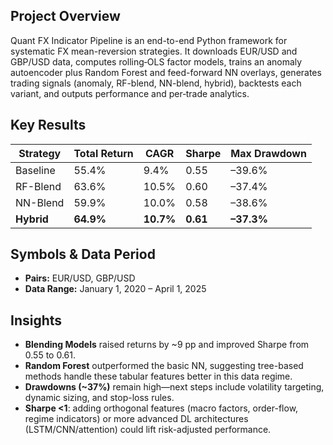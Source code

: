 ## Project Overview

Quant FX Indicator Pipeline is an end-to-end Python framework for systematic FX mean-reversion strategies. It downloads EUR/USD and GBP/USD data, computes rolling‐OLS factor models, trains an anomaly autoencoder plus Random Forest and feed-forward NN overlays, generates trading signals (anomaly, RF-blend, NN-blend, hybrid), backtests each variant, and outputs performance and per‐trade analytics.

## Key Results

| Strategy    | Total Return | CAGR  | Sharpe | Max Drawdown |
|-------------|--------------|-------|--------|--------------|
| Baseline    | 55.4%        | 9.4%  | 0.55   | –39.6%       |
| RF-Blend    | 63.6%        | 10.5% | 0.60   | –37.4%       |
| NN-Blend    | 59.9%        | 10.0% | 0.58   | –38.6%       |
| **Hybrid**  | **64.9%**    | **10.7%** | **0.61** | **–37.3%** |

## Symbols & Data Period

- **Pairs:** EUR/USD, GBP/USD  
- **Data Range:** January 1, 2020 – April 1, 2025

## Insights

- **Blending Models** raised returns by ~9 pp and improved Sharpe from 0.55 to 0.61.  
- **Random Forest** outperformed the basic NN, suggesting tree-based methods handle these tabular features better in this data regime.  
- **Drawdowns (~37%)** remain high—next steps include volatility targeting, dynamic sizing, and stop-loss rules.  
- **Sharpe <1**: adding orthogonal features (macro factors, order-flow, regime indicators) or more advanced DL architectures (LSTM/CNN/attention) could lift risk-adjusted performance.
